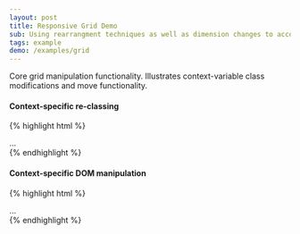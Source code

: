 ```yaml
---
layout: post
title: Responsive Grid Demo
sub: Using rearrangment techniques as well as dimension changes to accomodate different size devices.
tags: example
demo: /examples/grid
---
```


Core grid manipulation functionality. Illustrates context-variable class modifications and move functionality.

#### Context-specific re-classing

{% highlight html %}
<section class="col10wide column"
	 in data-in-base-class="column"
	 data-in-mobile-class="col3wide"
	 data-in-tablet-class="col6wide"
	 data-in-standard-class="col10wide">
  ...
</section>
{% endhighlight %}

#### Context-specific DOM manipulation

{% highlight html %}
<div id="ad">
  <div in data-in-base-append="#ad"
       data-in-standard-append="#ad"
       data-in-mobile-append="#mobile_ad"
       data-in-tablet-append="#tablet_ad">
    ...
  </div>
</div>
<div id="mobile_ad"></div>
<div id="tablet_ad"></div>
{% endhighlight %}

